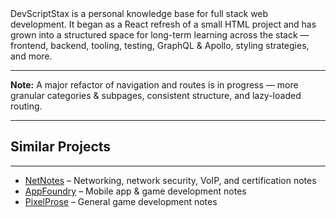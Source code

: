 <div class="siteInfoContent">
  DevScriptStax is a personal knowledge base for <span class="emphasis">full stack web development</span>. It began as a React refresh of a small HTML project and has grown into a structured space for long-term learning across the stack — frontend, backend, tooling, testing, GraphQL & Apollo, styling strategies, and more.
</div>

<hr />

<div class="Note">
  <strong>Note:</strong> A major refactor of navigation and routes is in progress — more granular categories & subpages, consistent structure, and lazy-loaded routing.
</div>

<hr />

<div class="relatedProjects">
  <h2 class="relatedProjectsHeader">Similar Projects</h2>
  <hr>
  <ul class="projectLinks">
    <li><a href="https://netnotes.netlify.app/" target="_blank" rel="noopener noreferrer">NetNotes</a> – Networking, network security, VoIP, and certification notes</li>
    <li><a href="https://appfoundry.netlify.app/" target="_blank" rel="noopener noreferrer">AppFoundry</a> – Mobile app & game development notes</li>
    <li><a href="https://pixelprose.netlify.app/" target="_blank" rel="noopener noreferrer">PixelProse</a> – General game development notes</li>
  </ul>
</div>